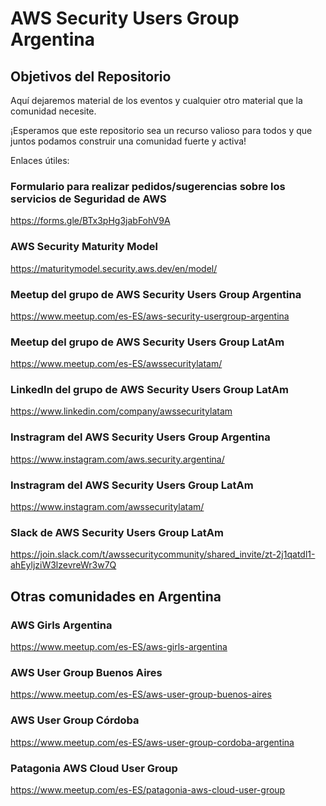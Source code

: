 # AWS Security Users Group Argentina

## Objetivos del Repositorio
Aquí dejaremos material de los eventos y cualquier otro material que la comunidad necesite.

¡Esperamos que este repositorio sea un recurso valioso para todos y que juntos podamos construir una comunidad fuerte y activa!

Enlaces útiles:

### Formulario para realizar pedidos/sugerencias sobre los servicios de Seguridad de AWS
https://forms.gle/BTx3pHg3jabFohV9A

### AWS Security Maturity Model
https://maturitymodel.security.aws.dev/en/model/

### Meetup del grupo de AWS Security Users Group Argentina
https://www.meetup.com/es-ES/aws-security-usergroup-argentina

### Meetup del grupo de AWS Security Users Group LatAm
https://www.meetup.com/es-ES/awssecuritylatam/

### LinkedIn del grupo de AWS Security Users Group LatAm
https://www.linkedin.com/company/awssecuritylatam

### Instragram del AWS Security Users Group Argentina
https://www.instagram.com/aws.security.argentina/

### Instragram del AWS Security Users Group LatAm
https://www.instagram.com/awssecuritylatam/

### Slack de AWS Security Users Group LatAm
https://join.slack.com/t/awssecuritycommunity/shared_invite/zt-2j1qatdl1-ahEyljziW3lzevreWr3w7Q

## Otras comunidades en Argentina

### AWS Girls Argentina
https://www.meetup.com/es-ES/aws-girls-argentina

### AWS User Group Buenos Aires
https://www.meetup.com/es-ES/aws-user-group-buenos-aires

### AWS User Group Córdoba
https://www.meetup.com/es-ES/aws-user-group-cordoba-argentina

### Patagonia AWS Cloud User Group 
https://www.meetup.com/es-ES/patagonia-aws-cloud-user-group

